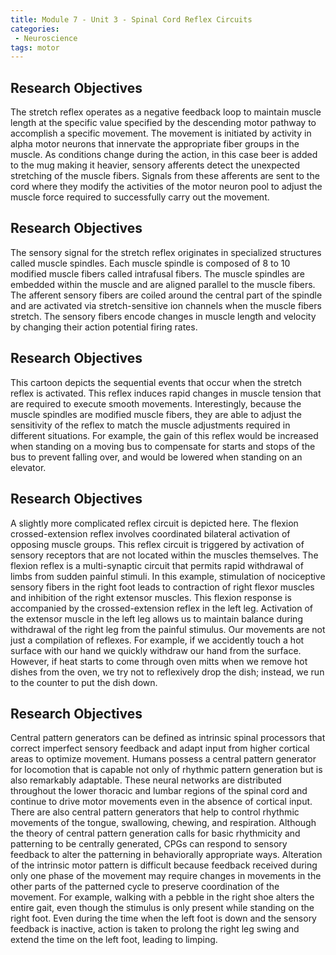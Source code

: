 ```yaml
---
title: Module 7 - Unit 3 - Spinal Cord Reflex Circuits
categories:
 - Neuroscience
tags: motor
---
```


## Research Objectives
The stretch reflex operates as a negative feedback loop to maintain muscle length at the specific value specified by the descending motor pathway to accomplish a specific movement. The movement is initiated by activity in alpha motor neurons that innervate the appropriate fiber groups in the muscle. As conditions change during the action, in this case beer is added to the mug making it heavier, sensory afferents detect the unexpected stretching of the muscle fibers. Signals from these afferents are sent to the cord where they modify the activities of the motor neuron pool to adjust the muscle force required to successfully carry out the movement.
 
## Research Objectives
The sensory signal for the stretch reflex originates in specialized structures called muscle spindles. Each muscle spindle is composed of 8 to 10 modified muscle fibers called intrafusal fibers. The muscle spindles are embedded within the muscle and are aligned parallel to the muscle fibers. The afferent sensory fibers are coiled around the central part of the spindle and are activated via stretch-sensitive ion channels when the muscle fibers stretch. The sensory fibers encode changes in muscle length and velocity by changing their action potential firing rates. 
 
## Research Objectives
This cartoon depicts the sequential events that occur when the stretch reflex is activated. This reflex induces rapid changes in muscle tension that are required to execute smooth movements. Interestingly, because the muscle spindles are modified muscle fibers, they are able to adjust the sensitivity of the reflex to match the muscle adjustments required in different situations. For example, the gain of this reflex would be increased when standing on a moving bus to compensate for starts and stops of the bus to prevent falling over, and would be lowered when standing on an elevator.
 
## Research Objectives
A slightly more complicated reflex circuit is depicted here. The flexion crossed-extension reflex involves coordinated bilateral activation of opposing muscle groups. This reflex circuit is triggered by activation of sensory receptors that are not located within the muscles themselves. The flexion reflex is a multi-synaptic circuit that permits rapid withdrawal of limbs from sudden painful stimuli. In this example, stimulation of nociceptive sensory fibers in the right foot leads to contraction of right flexor muscles and inhibition of the right extensor muscles. This flexion response is accompanied by the crossed-extension reflex in the left leg. Activation of the extensor muscle in the left leg allows us to maintain balance during withdrawal of the right leg from the painful stimulus. 
Our movements are not just a compilation of reflexes. For example, if we accidently touch a hot surface with our hand we quickly withdraw our hand from the surface. However, if heat starts to come through oven mitts when we remove hot dishes from the oven, we try not to reflexively drop the dish; instead, we run to the counter to put the dish down.
 
## Research Objectives
Central pattern generators can be defined as intrinsic spinal processors that correct imperfect sensory feedback and adapt input from higher cortical areas to optimize movement. Humans possess a central pattern generator for locomotion that is capable not only of rhythmic pattern generation but is also remarkably adaptable. These neural networks are distributed throughout the lower thoracic and lumbar regions of the spinal cord and continue to drive motor movements even in the absence of cortical input. There are also central pattern generators that help to control rhythmic movements of the tongue, swallowing, chewing, and respiration.
Although the theory of central pattern generation calls for basic rhythmicity and patterning to be centrally generated, CPGs can respond to sensory feedback to alter the patterning in behaviorally appropriate ways. Alteration of the intrinsic motor pattern is difficult because feedback received during only one phase of the movement may require changes in movements in the other parts of the patterned cycle to preserve coordination of the movement. For example, walking with a pebble in the right shoe alters the entire gait, even though the stimulus is only present while standing on the right foot. Even during the time when the left foot is down and the sensory feedback is inactive, action is taken to prolong the right leg swing and extend the time on the left foot, leading to limping.
